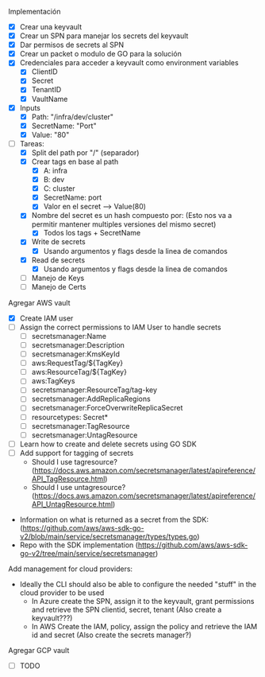 Implementación

- [x] Crear una keyvault
- [x] Crear un SPN para manejar los secrets del keyvault
- [x] Dar permisos de secrets al SPN
- [x] Crear un packet o modulo de GO para la solución
- [x] Credenciales para acceder a keyvault como environment variables
  - [x] ClientID
  - [x] Secret
  - [x] TenantID
  - [x] VaultName
- [x] Inputs
  - [x] Path: "/infra/dev/cluster"
  - [x] SecretName: "Port"
  - [x] Value: "80"
- [ ] Tareas:
  - [x] Split del path por "/" (separador)
  - [x] Crear tags en base al path
    - [x] A: infra
    - [x] B: dev
    - [x] C: cluster
    - [x] SecretName: port
    - [x] Valor en el secret --> Value(80)
  - [x] Nombre del secret es un hash compuesto por: (Esto nos va a permitir mantener multiples versiones del mismo secret)
    - [x] Todos los tags + SecretName
  - [x] Write de secrets
    - [x] Usando argumentos y flags desde la linea de comandos
  - [x] Read de secrets
    - [x] Usando argumentos y flags desde la linea de comandos
  - [ ] Manejo de Keys
  - [ ] Manejo de Certs
  
Agregar AWS vault
  - [x] Create IAM user
  - [ ] Assign the correct permissions to IAM User to handle secrets
    - [ ] secretsmanager:Name
    - [ ] secretsmanager:Description
    - [ ] secretsmanager:KmsKeyId
    - [ ] aws:RequestTag/${TagKey}
    - [ ] aws:ResourceTag/${TagKey}
    - [ ] aws:TagKeys
    - [ ] secretsmanager:ResourceTag/tag-key
    - [ ] secretsmanager:AddReplicaRegions
    - [ ] secretsmanager:ForceOverwriteReplicaSecret
    - [ ] resourcetypes: Secret*
    - [ ] secretsmanager:TagResource
    - [ ] secretsmanager:UntagResource
  - [ ] Learn how to create and delete secrets using GO SDK
  - [ ] Add support for tagging of secrets
    - Should I use tagresource? (https://docs.aws.amazon.com/secretsmanager/latest/apireference/API_TagResource.html)
    - Should I use untagresource? (https://docs.aws.amazon.com/secretsmanager/latest/apireference/API_UntagResource.html)
  - Information on what is returned as a secret from the SDK: (https://github.com/aws/aws-sdk-go-v2/blob/main/service/secretsmanager/types/types.go)
  - Repo with the SDK implementation (https://github.com/aws/aws-sdk-go-v2/tree/main/service/secretsmanager)

Add management for cloud providers:
 - Ideally the CLI should also be able to configure the needed "stuff" in the cloud provider to be used
   - In Azure create the SPN, assign it to the keyvault, grant permissions and retrieve the SPN clientid, secret, tenant (Also create a keyvault???)
   - In AWS Create the IAM, policy, assign the policy and retrieve the IAM id and secret (Also create the secrets manager?)

Agregar GCP vault
  - [ ] TODO